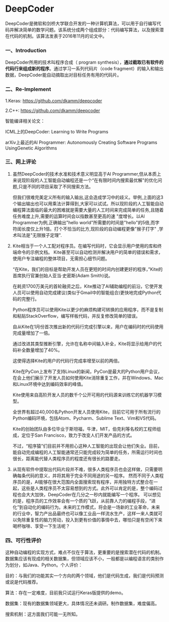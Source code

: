# DeepCoder

DeepCoder是微软和剑桥大学联合开发的一种计算机算法，可以用于自行编写代码并解决简单的数学问题。该系统分成两个组成部分：代码编写算法，以及搜索潜在代码的机制。该算法发表于2016年11月的论文中。

### 一、Introduction

DeepCoder所用的技术叫程序合成（ program synthesis），**通过截取已有软件的代码行来组成新的程序**。通过学习一系列代码片（code fragment）的输入和输出数据，DeepCoder能自动摘取出对目标任务有用的代码片。

### 二、Re-Implement

1.Keras:  <https://github.com/dkamm/deepcoder>

2.C++:  <https://github.com/dkamm/deepcoder>

智能编译相关论文：

ICML上的DeepCoder: Learning to Write Programs

arXiv上最近的Al Programmer: Autonomously Creating Software Programs UsingGenetic Algorithms

### 三、网上评论

1. 虽然DeepCoder的技术水准和技术意义明显高于Al Programmer,但从本质上来说现阶段的人工智能自动编程还是一个“在有限时间内搜索最优解"的优化问题,只是不同的项目采取了不同搜索方法。

   但我们很难完美定义所有的输入输出,这会造成学习中的歧义。举例,上面的这3个输出输出也可以用乘法计算得到,大家可以试试。所以现阶段的人工智能自动编程算法面临的最大的困难就是需要大量的人工时间来完成简单的任务,且随着任务难度上升,需要的运算时间会以指数甚至更高的速 "度增长。以Al Programmer为例,正确输出"hello world"所需要的时间是"hello"的5倍,而字符闺长度仅上升1倍。打个不恰当的比方,现阶段的自动编程更像"猴子打字" ,学术叫法是"无限猴子定理".

2. Kite相当于一个人工配对程序员。在编写代码时，它会显示用户使用的库和终端命令的示例文档。 Kite甚至可以自动检测并解决用户的简单的错误和需求，使用户专注编程的整体项目，无需担心细节问题。

   “在Kite，我们的目标是帮助开发人员在更短的时间内创建更好的程序，”Kite的首席执行官兼创始人亚当·史密斯(Adam Smith)说。

   在耗资1700万美元的首轮融资之后，Kite推动了AI辅助编程的前沿，它使开发人员可以使用自动完成建议(类似于Gmail中的智能组合)更快地完成Python代码的完整行。

   Python程序员可以使用Kite以更少的麻烦构建可转换的应用程序，而不是复制和粘贴StackOverflow，编写样板代码，并反复修改简单的错误。

   自从Kite在1月份首次推出新的代码行完成引擎以来，用户在编码时的代码使用完成量增加了一倍。

   通过改进其类型推断引擎，允许在名称中间输入补全，Kite将显示给用户的代码补全数量增加了40%。

   这使得选择Kite的用户的代码行完成率增至以前的两倍。

   Kite在PyCon上发布了支持Linux的新闻，PyCon是最大的Python用户会议，在会上他们展示了开发人员如何使用Kite消除重复工作，并在Windows、Mac和Linux环境中达到编码效率的峰值。

   Kite使用来自高阶开发人员的数千个公开可用的代码源来训练它的机器学习模型。

   全世界有超过40,000名Python开发人员使用Kite，目前它可用于所有流行的Python编码环境，包括Atom、Pycharm、Sublime Text、Vim和VS代码。

   Kite的创始团队由多位毕业于斯坦福，牛津，MIT，伯克利等名校的工程师组成，定位于San Francisco，致力于改变人们开发产品的方式。

   不过，“程序猿”们目前并不用担心这种人工智能的出现会让他们失业。目前，能自动完成编程的人工智能通常还只能完成较为简单的任务，所需运行时间也很长，距离能代替人类程序员的程度还有很长的路要走。

3. 从现有软件中提取出代码片段并不难，很多人类程序员也会这样做，只需要明确每条代码的意义，并将其用于完全不同用途的另一程序。
   然而不同于人类程序员的是，AI能够在很大范围内全面搜索现有程序，并用独特方式整合在一起，这些是人类程序员不太容易想到的方式。此外可以肯定的是，整个编码过程也会大大加快，DeepCoder在几分之一秒内就能编写一个程序。
   可以想见的是，程序员的工作效率会有一个质的飞跃，从前靠人力的编程手段，“进化”到自动化的编码行为。未来的工作模式，将会是一场新的工业革命，未来的行业中，智力产出品最终也可以像工业品一样流水生产，这样一来人类就可以免除重复性的脑力劳动，投入到更有价值的事情中去，哪怕只是有空闲下来喝杯咖啡、享受一下生活呢？

### 四、可行性评价

这种自动编程的实现方式，难点不仅在于算法，更重要的是搜索潜在代码的机制。数据集应该有现成的相关数据集，但领域应该不小，一般都是以编程语言的类别作为划分，如Java、Python。个人评价：

目的：与我们的功能其实一个方向的两个领域，他们是代码生成，我们是代码预测或说是代码推荐。

算法：存在一定难度，目前我只试运行Keras版提供的demo。

数据集：现有的数据集领域更大，具体情况还未调研。制作数据集，难度偏高。

搜索机制：这方面我们可能一无所知。

